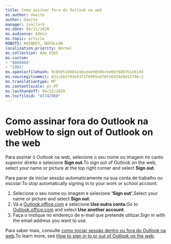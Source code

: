 ```yaml
---
title: Como assinar fora do Outlook na web
ms.author: daeite
author: daeite
manager: joallard
ms.date: 04/21/2020
ms.audience: Admin
ms.topic: article
ROBOTS: NOINDEX, NOFOLLOW
localization_priority: Normal
ms.collection: Adm_O365
ms.custom:
- "8000008"
- "1993"
ms.openlocfilehash: 9c850510881e16ceae5050bcbe06f6897b1e61dd
ms.sourcegitcommit: 631cbb5f03e5371f0995e976536d24e9d13746c3
ms.translationtype: MT
ms.contentlocale: pt-PT
ms.lasthandoff: 04/22/2020
ms.locfileid: "43742960"
---
```

# <a name="how-to-sign-out-of-outlook-on-the-web"></a><span data-ttu-id="a9cb6-102">Como assinar fora do Outlook na web</span><span class="sxs-lookup"><span data-stu-id="a9cb6-102">How to sign out of Outlook on the web</span></span>

<span data-ttu-id="a9cb6-103">Para assinar o Outlook na web, selecione o seu nome ou imagem no canto superior direito e selecione **Sign out**.</span><span class="sxs-lookup"><span data-stu-id="a9cb6-103">To sign out of Outlook on the web, select your name or picture at the top right corner and select **Sign out**.</span></span>

<span data-ttu-id="a9cb6-104">Para parar de iniciar sessão automaticamente na sua conta de trabalho ou escolar:</span><span class="sxs-lookup"><span data-stu-id="a9cb6-104">To stop automatically signing in to your work or school account:</span></span>

1. <span data-ttu-id="a9cb6-105">Selecione o seu nome ou imagem e selecione **'Sign out'.**</span><span class="sxs-lookup"><span data-stu-id="a9cb6-105">Select your name or picture and select **Sign out**.</span></span>
1. <span data-ttu-id="a9cb6-106">Vá a [Outlook.office.com](https://outlook.office.com/) e selecione **Use outra conta**.</span><span class="sxs-lookup"><span data-stu-id="a9cb6-106">Go to [Outlook.office.com](https://outlook.office.com/) and select **Use another account**.</span></span>
1. <span data-ttu-id="a9cb6-107">Faça o instique no endereço de e-mail que pretende utilizar.</span><span class="sxs-lookup"><span data-stu-id="a9cb6-107">Sign in with the email address you want to use.</span></span>

<span data-ttu-id="a9cb6-108">Para saber mais, consulte [como iniciar sessão dentro ou fora do Outlook na web](https://support.office.com/article/763fab4d-0138-4814-b450-37fc286bcb79).</span><span class="sxs-lookup"><span data-stu-id="a9cb6-108">To learn more, see [How to sign in to or out of Outlook on the web](https://support.office.com/article/763fab4d-0138-4814-b450-37fc286bcb79).</span></span>